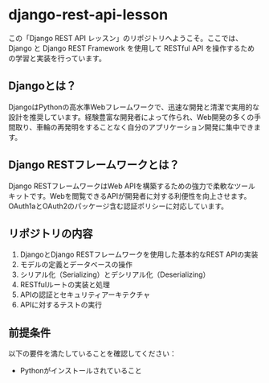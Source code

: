# django-rest-api-lesson

この「Django REST API レッスン」のリポジトリへようこそ。ここでは、Django と Django REST Framework を使用して RESTful API を操作するための学習と実装を行っています。

## Djangoとは？

DjangoはPythonの高水準Webフレームワークで、迅速な開発と清潔で実用的な設計を推奨しています。経験豊富な開発者によって作られ、Web開発の多くの手間取り、車輪の再発明をすることなく自分のアプリケーション開発に集中できます。

## Django RESTフレームワークとは？

Django RESTフレームワークはWeb APIを構築するための強力で柔軟なツールキットです。Webを閲覧できるAPIが開発者に対する利便性を向上させます。OAuth1aとOAuth2のパッケージ含む認証ポリシーに対応しています。

## リポジトリの内容

1. DjangoとDjango RESTフレームワークを使用した基本的なREST APIの実装
2. モデルの定義とデータベースの操作
3. シリアル化（Serializing）とデシリアル化（Deserializing）
4. RESTfulルートの実装と処理
5. APIの認証とセキュリティアーキテクチャ
6. APIに対するテストの実行

## 前提条件

以下の要件を満たしていることを確認してください：

- Pythonがインストールされていること